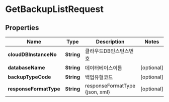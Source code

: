 
# GetBackupListRequest

## Properties
Name | Type | Description | Notes
------------ | ------------- | ------------- | -------------
**cloudDBInstanceNo** | **String** | 클라우드DB인스턴스번호 | 
**databaseName** | **String** | 데이터베이스이름 |  [optional]
**backupTypeCode** | **String** | 백업유형코드 |  [optional]
**responseFormatType** | **String** | responseFormatType {json, xml} |  [optional]




